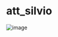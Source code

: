 # att_silvio
![image](https://github.com/user-attachments/assets/7f3caece-91a5-40c5-aa9e-5cfe3af316ba)

